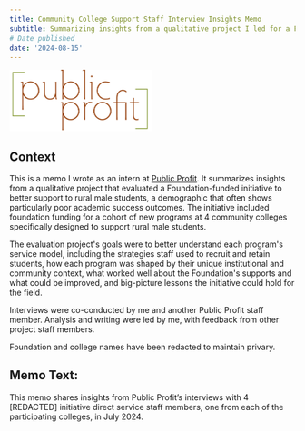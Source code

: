 ```yaml
---
title: Community College Support Staff Interview Insights Memo
subtitle: Summarizing insights from a qualitative project I led for a Foundation client
# Date published
date: '2024-08-15'
---
```


![png](pp_logo.png)

## Context

This is a memo I wrote as an intern at [Public Profit](https://www.publicprofit.net/). It summarizes insights from a qualitative project that evaluated a Foundation-funded initiative to better support to rural male students, a demographic that often shows particularly poor academic success outcomes. The initiative included foundation funding for a cohort of new programs at 4 community colleges specifically designed to support rural male students. 

The evaluation project's goals were to better understand each program's service model, including the strategies staff used to recruit and retain students, how each program was shaped by their unique institutional and community context, what worked well about the Foundation's supports and what could be improved, and big-picture lessons the initiative could hold for the field. 

Interviews were co-conducted by me and another Public Profit staff member. Analysis and writing were led by me, with feedback from other project staff members. 

Foundation and college names have been redacted to maintain privary. 

## Memo Text:

This memo shares insights from Public Profit’s interviews with 4 [REDACTED] initiative direct service staff members, one from each of the participating colleges, in July 2024. 